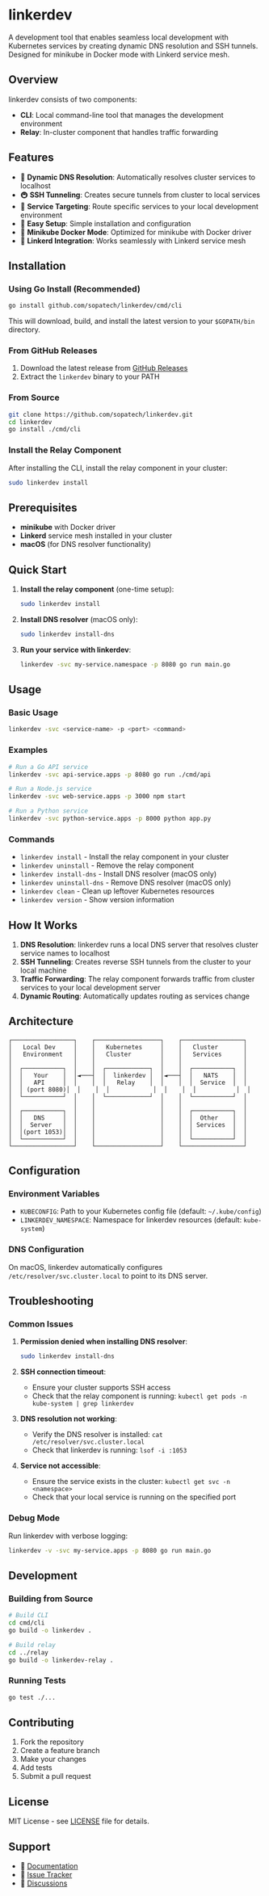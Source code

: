 # linkerdev

A development tool that enables seamless local development with Kubernetes services by creating dynamic DNS resolution and SSH tunnels. Designed for minikube in Docker mode with Linkerd service mesh.

## Overview

linkerdev consists of two components:
- **CLI**: Local command-line tool that manages the development environment
- **Relay**: In-cluster component that handles traffic forwarding

## Features

- 🔄 **Dynamic DNS Resolution**: Automatically resolves cluster services to localhost
- 🚇 **SSH Tunneling**: Creates secure tunnels from cluster to local services
- 🎯 **Service Targeting**: Route specific services to your local development environment
- 🔧 **Easy Setup**: Simple installation and configuration
- 🐳 **Minikube Docker Mode**: Optimized for minikube with Docker driver
- 🔗 **Linkerd Integration**: Works seamlessly with Linkerd service mesh

## Installation

### Using Go Install (Recommended)

```bash
go install github.com/sopatech/linkerdev/cmd/cli
```

This will download, build, and install the latest version to your `$GOPATH/bin` directory.

### From GitHub Releases

1. Download the latest release from [GitHub Releases](https://github.com/sopatech/linkerdev/releases)
2. Extract the `linkerdev` binary to your PATH

### From Source

```bash
git clone https://github.com/sopatech/linkerdev.git
cd linkerdev
go install ./cmd/cli
```

### Install the Relay Component

After installing the CLI, install the relay component in your cluster:

```bash
sudo linkerdev install
```

## Prerequisites

- **minikube** with Docker driver
- **Linkerd** service mesh installed in your cluster
- **macOS** (for DNS resolver functionality)

## Quick Start

1. **Install the relay component** (one-time setup):
   ```bash
   sudo linkerdev install
   ```

2. **Install DNS resolver** (macOS only):
   ```bash
   sudo linkerdev install-dns
   ```

3. **Run your service with linkerdev**:
   ```bash
   linkerdev -svc my-service.namespace -p 8080 go run main.go
   ```

## Usage

### Basic Usage

```bash
linkerdev -svc <service-name> -p <port> <command>
```

### Examples

```bash
# Run a Go API service
linkerdev -svc api-service.apps -p 8080 go run ./cmd/api

# Run a Node.js service
linkerdev -svc web-service.apps -p 3000 npm start

# Run a Python service
linkerdev -svc python-service.apps -p 8000 python app.py
```

### Commands

- `linkerdev install` - Install the relay component in your cluster
- `linkerdev uninstall` - Remove the relay component
- `linkerdev install-dns` - Install DNS resolver (macOS only)
- `linkerdev uninstall-dns` - Remove DNS resolver (macOS only)
- `linkerdev clean` - Clean up leftover Kubernetes resources
- `linkerdev version` - Show version information

## How It Works

1. **DNS Resolution**: linkerdev runs a local DNS server that resolves cluster service names to localhost
2. **SSH Tunneling**: Creates reverse SSH tunnels from the cluster to your local machine
3. **Traffic Forwarding**: The relay component forwards traffic from cluster services to your local development server
4. **Dynamic Routing**: Automatically updates routing as services change

## Architecture

```
┌─────────────────┐    ┌──────────────────┐    ┌─────────────────┐
│   Local Dev     │    │   Kubernetes     │    │   Cluster       │
│   Environment   │    │   Cluster        │    │   Services      │
│                 │    │                  │    │                 │
│  ┌───────────┐  │    │  ┌────────────┐  │    │  ┌───────────┐  │
│  │   Your    │  │◄───┤  │  linkerdev │  │◄───┤  │   NATS    │  │
│  │   API     │  │    │  │   Relay    │  │    │  │  Service  │  │
│  │ (port 8080)│  │    │  │            │  │    │  │           │  │
│  └───────────┘  │    │  └────────────┘  │    │  └───────────┘  │
│                 │    │                  │    │                 │
│  ┌───────────┐  │    │                  │    │  ┌───────────┐  │
│  │   DNS     │  │    │                  │    │  │  Other    │  │
│  │  Server   │  │    │                  │    │  │ Services  │  │
│  │(port 1053)│  │    │                  │    │  │           │  │
│  └───────────┘  │    │                  │    │  └───────────┘  │
└─────────────────┘    └──────────────────┘    └─────────────────┘
```

## Configuration

### Environment Variables

- `KUBECONFIG`: Path to your Kubernetes config file (default: `~/.kube/config`)
- `LINKERDEV_NAMESPACE`: Namespace for linkerdev resources (default: `kube-system`)

### DNS Configuration

On macOS, linkerdev automatically configures `/etc/resolver/svc.cluster.local` to point to its DNS server.

## Troubleshooting

### Common Issues

1. **Permission denied when installing DNS resolver**:
   ```bash
   sudo linkerdev install-dns
   ```

2. **SSH connection timeout**:
   - Ensure your cluster supports SSH access
   - Check that the relay component is running: `kubectl get pods -n kube-system | grep linkerdev`

3. **DNS resolution not working**:
   - Verify the DNS resolver is installed: `cat /etc/resolver/svc.cluster.local`
   - Check that linkerdev is running: `lsof -i :1053`

4. **Service not accessible**:
   - Ensure the service exists in the cluster: `kubectl get svc -n <namespace>`
   - Check that your local service is running on the specified port

### Debug Mode

Run linkerdev with verbose logging:
```bash
linkerdev -v -svc my-service.apps -p 8080 go run main.go
```

## Development

### Building from Source

```bash
# Build CLI
cd cmd/cli
go build -o linkerdev .

# Build relay
cd ../relay
go build -o linkerdev-relay .
```

### Running Tests

```bash
go test ./...
```

## Contributing

1. Fork the repository
2. Create a feature branch
3. Make your changes
4. Add tests
5. Submit a pull request

## License

MIT License - see [LICENSE](LICENSE) file for details.

## Support

- 📖 [Documentation](https://github.com/sopatech/linkerdev/wiki)
- 🐛 [Issue Tracker](https://github.com/sopatech/linkerdev/issues)
- 💬 [Discussions](https://github.com/sopatech/linkerdev/discussions)
